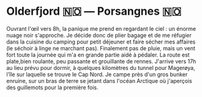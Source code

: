 # Olderfjord 🇳🇴 — Porsangnes 🇳🇴

<!-- 67km / 659m+ / 540m- -->

Ouvrant l'œil vers 8h, la panique me prend en regardant le ciel : un énorme nuage noir s'approche. Je décide donc de plier bagage et de me réfugier dans la cuisine du camping pour petit déjeuner et faire sécher mes affaires (le séchoir à linge ne marchant pas). Finalement pas de pluie, mais un vent fort toute la journée qui m'a en grande partie aidé à pédaler. La route est plate,bien roulante, peu passante et grouillante de rennes. J'arrive vers 17h au lieu prévu pour dormir, à quelques kilomètres du tunnel pour Magerøya, l'île sur laquelle se trouve le Cap Nord. Je campe près d'un gros bunker enruine, sur un bras de terre se jetant dans l'océan Arctique où j'aperçois des guillemots pour la première fois.

